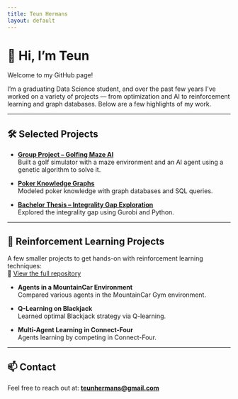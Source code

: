 ```yaml
---
title: Teun Hermans
layout: default
---
```


# 👋 Hi, I’m Teun

Welcome to my GitHub page!

I’m a graduating Data Science student, and over the past few years I've worked on a variety of projects — from optimization and AI to reinforcement learning and graph databases. Below are a few highlights of my work.

---

## 🛠️ Selected Projects

- **[Group Project – Golfing Maze AI](https://github.com/TessaDerks/Putting-group_09)**  
  Built a golf simulator with a maze environment and an AI agent using a genetic algorithm to solve it.

- **[Poker Knowledge Graphs](https://github.com/teunhermans/Poker_KG)**  
  Modeled poker knowledge with graph databases and SQL queries.

- **[Bachelor Thesis – Integrality Gap Exploration](https://github.com/teunhermans/Thesis-code)**  
  Explored the integrality gap using Gurobi and Python.

---

## 🧠 Reinforcement Learning Projects

A few smaller projects to get hands-on with reinforcement learning techniques:  
🔗 [View the full repository](https://github.com/teunhermans/Reinforcement_learning_projects)

- **Agents in a MountainCar Environment**  
  Compared various agents in the MountainCar Gym environment.

- **Q-Learning on Blackjack**  
  Learned optimal Blackjack strategy via Q-learning.

- **Multi-Agent Learning in Connect-Four**  
  Agents learning by competing in Connect-Four.

---

## 📫 Contact

Feel free to reach out at: **teunhermans@gmail.com**

